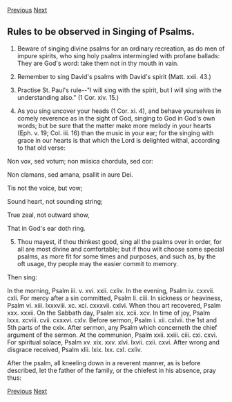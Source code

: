 <p>
  <a class="prev" href="14.html">Previous</a>
  <a class="next" href="16.html">Next</a>
</p>

## Rules to be observed in Singing of Psalms.

1. Beware of singing divine psalms for an ordinary recreation, as do
men of impure spirits, who sing holy psalms intermingled with profane
ballads: They are God's word: take them not in thy mouth in vain.

2. Remember to sing David's psalms with David's spirit (Matt. xxii.
43.)

3. Practise St. Paul's rule--"I will sing with the spirit, but I will
sing with the understanding also." (1 Cor. xiv. 15.)

4. As you sing uncover your heads (1 Cor. xi. 4), and behave yourselves
in comely reverence as in the sight of God, singing to God in God's own
words; but be sure that the matter make more melody in your hearts
(Eph. v. 19; Col. iii. 16) than the music in your ear; for the singing
with grace in our hearts is that which the Lord is delighted withal,
according to that old verse:

  Non vox, sed votum; non miisica chordula, sed cor:

  Non clamans, sed amana, psallit in aure Dei.

  Tis not the voice, but vow;

  Sound heart, not sounding string;

  True zeal, not outward show,

  That in God's ear doth ring.

5. Thou mayest, if thou thinkest good, sing all the psalms over in
order, for all are most divine and comfortable; but if thou wilt choose
some special psalms, as more fit for some times and purposes, and such
as, by the oft usage, thy people may the easier commit to memory.

Then sing:

In the morning, Psalm iii. v. xvi. xxii. cxliv. In the evening, Psalm
iv. cxxvii. cxli. For mercy after a sin committed, Psalm li. ciii. In
sickness or heaviness, Psalm vi. xiii. lxxxviii. xc. xci. cxxxvii.
cxlvi. When thou art recovered, Psalm xxx. xxxii. On the Sabbath day,
Psalm xix. xcii. xcv. In time of joy, Psalm lxxx. xcviii. cvii. cxxxvi.
cxlv. Before sermon, Psalm i. xii. cxlvii. the 1st and 5th parts of the
cxix. After sermon, any Psalm which concerneth the chief argument of
the sermon. At the communion, Psalm xxii. xxiii. ciii. cxi. cxvi. For
spiritual solace, Psalm xv. xix. xxv. xlvi. lxvii. cxii. cxvi. After
wrong and disgrace received, Psalm xlii. lxix. lxx. cxl. cxliv.

After the psalm, all kneeling down in a reverent manner, as is before
described, let the father of the family, or the chiefest in his
absence, pray thus:

<p>
  <a class="prev" href="14.html">Previous</a>
  <a class="next" href="16.html">Next</a>
</p>
